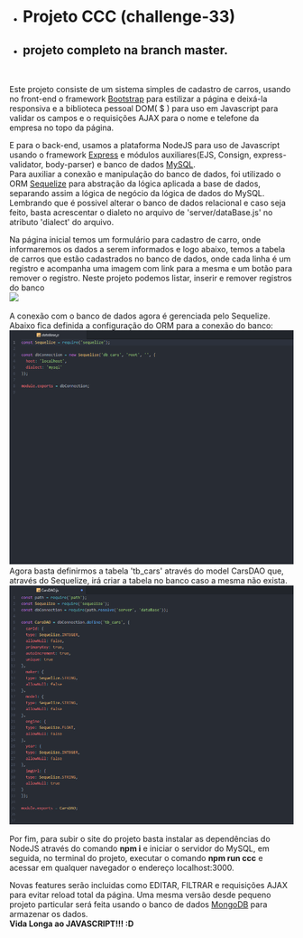 * <h1>Projeto CCC (challenge-33)</h1>
* <h2>projeto completo na branch master.</h2>
<br>
<p>
  Este projeto consiste de um sistema simples de cadastro de carros, usando no front-end o framework <a href="https://getbootstrap.com/">Bootstrap</a> para estilizar a página e deixá-la responsiva e a biblioteca pessoal DOM( $ ) para uso em Javascript para validar os campos e o requisições AJAX para o nome e telefone da empresa no topo da página.
</p>
<p>
  E para o back-end, usamos a plataforma NodeJS para uso de Javascript usando o framework <a href="https://expressjs.com/pt-br/">Express</a> e módulos auxiliares(EJS, Consign, express-validator, body-parser) e banco de dados <a href="https://www.mysql.com/">MySQL</a>.<br>
  Para auxiliar a conexão e manipulação do banco de dados, foi utilizado o ORM <a href="http://docs.sequelizejs.com/">Sequelize</a> para abstração da lógica aplicada a base de dados, separando assim a lógica de negócio da lógica de dados do MySQL. Lembrando que é possivel alterar o banco de dados relacional e caso seja feito, basta acrescentar o dialeto no arquivo de 'server/dataBase.js' no atributo 'dialect' do arquivo.
</p>
<p>
  Na página inicial temos um formulário para cadastro de carro, onde informaremos os dados a serem informados e logo abaixo,
  temos a tabela de carros que estão cadastrados no banco de dados, onde cada linha é um registro e acompanha uma imagem com link para a mesma e um botão para remover o registro. Neste projeto podemos listar, inserir e remover registros do banco<br>
  <img src="./description/home.png" />
</p>
<p>
  A conexão com o banco de dados agora é gerenciada pelo Sequelize. Abaixo fica definida a configuração do ORM para a conexão do banco:<br>
  <img src="./description/dataBase.png" /><br>
  Agora basta definirmos a tabela 'tb_cars' através do model CarsDAO que, através do Sequelize, irá criar a tabela no banco caso a mesma não exista.<br>
  <img src="./description/sql.png" /><br>
</p>
<p>
  Por fim, para subir o site do projeto basta instalar as dependências do NodeJS através do comando <strong>npm i</strong> e iniciar o servidor do MySQL, em seguida, no terminal do projeto, executar o comando <strong>npm run ccc</strong> e acessar em qualquer navegador o endereço localhost:3000.
</p>
<p>
  Novas features serão incluidas como EDITAR, FILTRAR e requisições AJAX para evitar reload total da página. Uma mesma versão desde pequeno projeto particular será feita usando o banco de dados <a href="https://www.mongodb.com/">MongoDB</a> para armazenar os dados.<br><strong>Vida Longa ao JAVASCRIPT!!! :D</strong>
</p>
